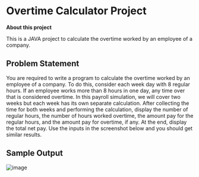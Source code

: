 # Overtime Calculator Project

**About this project**

This is a JAVA project to calculate the overtime worked by an employee of a company. 

## Problem Statement

You are required to write a program to calculate the overtime worked by an employee of a company. To do this, consider each week day with 8 regular hours. If an employee works more than 8 hours in one day, any time over that is considered overtime. In this payroll simulation, we will cover two weeks but each week has its own separate calculation. After collecting the time for both weeks and performing the calculation, display the number of regular hours, the number of hours worked overtime, the amount pay for the regular hours, and the amount pay for overtime, if any. At the end,  display the total net pay.
Use the inputs in the screenshot below and you should get similar results.


## Sample Output

![image](https://github.com/EvansMungai/OvertimeCalculator/assets/69681950/939195c3-1e5e-416c-b525-e9f774497234)

